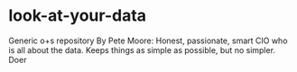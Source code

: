 # look-at-your-data
Generic o+s repository
By Pete Moore: Honest, passionate, smart CIO who is all about the data. Keeps things as simple as possible, but no simpler. Doer
